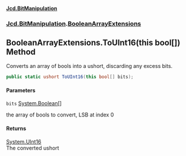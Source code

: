 #### [Jcd.BitManipulation](index.md 'index')
### [Jcd.BitManipulation](Jcd.BitManipulation.md 'Jcd.BitManipulation').[BooleanArrayExtensions](Jcd.BitManipulation.BooleanArrayExtensions.md 'Jcd.BitManipulation.BooleanArrayExtensions')

## BooleanArrayExtensions.ToUInt16(this bool[]) Method

Converts an array of bools into a ushort, discarding any excess bits.

```csharp
public static ushort ToUInt16(this bool[] bits);
```
#### Parameters

<a name='Jcd.BitManipulation.BooleanArrayExtensions.ToUInt16(thisbool[]).bits'></a>

`bits` [System.Boolean](https://docs.microsoft.com/en-us/dotnet/api/System.Boolean 'System.Boolean')[[]](https://docs.microsoft.com/en-us/dotnet/api/System.Array 'System.Array')

the array of bools to convert, LSB at index 0

#### Returns
[System.UInt16](https://docs.microsoft.com/en-us/dotnet/api/System.UInt16 'System.UInt16')  
The converted ushort
